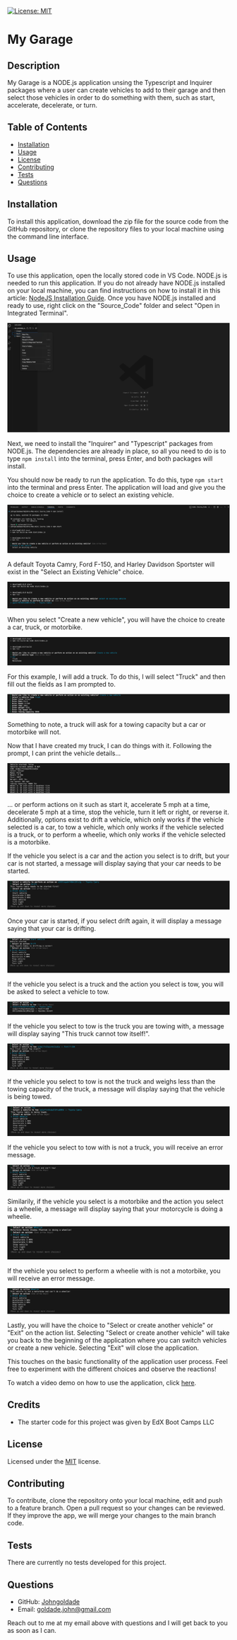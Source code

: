  
[![License: MIT](https://img.shields.io/badge/License-MIT-yellow.svg)](https://opensource.org/licenses/MIT)

# My Garage

## Description

My Garage is a NODE.js application unsing the Typescript and Inquirer packages where a user can create vehicles to add to their garage and then select those vehicles in order to do something with them, such as start, accelerate, decelerate, or turn.

## Table of Contents

- [Installation](#installation)
- [Usage](#usage)
- [License](#license)
- [Contributing](#contributing)
- [Tests](#tests)
- [Questions](#questions)

## Installation

To install this application, download the zip file for the source code from the GitHub repository, or clone the repository files to your local machine using the command line interface.

## Usage

To use this application, open the locally stored code in VS Code. NODE.js is needed to run this application. If you do not already have NODE.js installed on your local machine, you can find instructions on how to install it in this article: [NodeJS Installation Guide](https://coding-boot-camp.github.io/full-stack/nodejs/nodejs-installation-guide). Once you have NODE.js installed and ready to use, right click on the "Source_Code" folder and select "Open in Integrated Terminal".

![Opening intergrated terminal from the source_Code folder](./Images/Open_Integrated_Terminal.jpg)

Next, we need to install the "Inquirer" and "Typescript" packages from NODE.js. The dependencies are already in place, so all you need to do is to type ```npm install``` into the terminal, press Enter, and both packages will install.

You should now be ready to run the application. To do this, type ```npm start``` into the terminal and press Enter. The application will load and give you the choice to create a vehicle or to select an existing vehicle.

![Selecting whether to create a vehicle or select a vehicle](./Images/Vehicle_Prompt.png)

A default Toyota Camry, Ford F-150, and Harley Davidson Sportster will exist in the "Select an Existing Vehicle" choice.

![Default vehicle choice](./Images/Default_Vehicle.png)

When you select "Create a new vehicle", you will have the choice to create a car, truck, or motorbike.

![Choices of vehicle to create](./Images/Create_Vehicle_Choices.png)

For this example, I will add a truck. To do this, I will select "Truck" and then fill out the fields as I am prompted to.

![Adding features to my truck](./Images/Truck_Info.png)

Something to note, a truck will ask for a towing capacity but a car or motorbike will not. 

Now that I have created my truck, I can do things with it. Following the prompt, I can print the vehicle details...

![Adding features to my truck](./Images/Truck_Details.png)

... or perform actions on it such as start it, accelerate 5 mph at a time, decelerate 5 mph at a time, stop the vehicle, turn it left or right, or reverse it. Additionally, options exist to drift a vehicle, which only works if the vehicle selected is a car, to tow a vehicle, which only works if the vehicle selected is a truck, or to perform a wheelie, which only works if the vehicle selected is a motorbike. 

If the vehicle you select is a car and the action you select is to drift, but your car is not started, a message will display saying that your car needs to be started.

![Car cannot drift because it has not been started message](./Images/Needs_Started_to_Drift.png)

Once your car is started, if you select drift again, it will display a message saying that your car is drifting.

![Car is drifting message](./Images/Drifting.png)

If the vehicle you select is a truck and the action you select is tow, you will be asked to select a vehicle to tow. 

![Selecting vehicle to tow](./Images/Vehicle_to_Tow.png)

If the vehicle you select to tow is the truck you are towing with, a message will display saying "This truck cannot tow itself!".

![Truck cannot tow itself message](./Images/Tow_Itself.png)

If the vehicle you select to tow is not the truck and weighs less than the towing capacity of the truck, a message will display saying that the vehicle is being towed.

![Toyota Camry is being towed message](./Images/Towing_Car.png)

If the vehicle you select to tow with is not a truck, you will receive an error message.

![Not a truck and can't tow message](./Images/Can't_Tow.png)

Similarily, if the vehicle you select is a motorbike and the action you select is a wheelie, a message will display saying that your motorcycle is doing a wheelie.

![Performing a wheelie message](./Images/Wheelie.png)

If the vehicle you select to perform a wheelie with is not a motorbike, you will receive an error message.

![Not a motorbike and can't perform a wheelie message](./Images/Can't_Wheelie.png)

Lastly, you will have the choice to "Select or create another vehicle" or "Exit" on the action list. Selecting "Select or create another vehicle" will take you back to the beginning of the application where you can switch vehicles or create a new vehicle. Selecting "Exit" will close the application. 

This touches on the basic functionality of the application user process. Feel free to experiment with the different choices and observe the reactions!

To watch a video demo on how to use the application, click [here]().

## Credits

- The starter code for this project was given by EdX Boot Camps LLC
 
## License

Licensed under the [MIT](https://github.com/Johngoldade/My_Garage_Application/blob/main/LICENSE) license.

## Contributing

To contribute, clone the repository onto your local machine, edit and push to a feature branch. Open a pull request so your changes can be reviewed. If they improve the app, we will merge your changes to the main branch code. 

## Tests

There are currently no tests developed for this project.

## Questions

- GitHub: [Johngoldade](https://github.com/Johngoldade)
- Email: [goldade.john@gmail.com](mailto:goldade.john@gmail.com)

Reach out to me at my email above with questions and I will get back to you as soon as I can.
